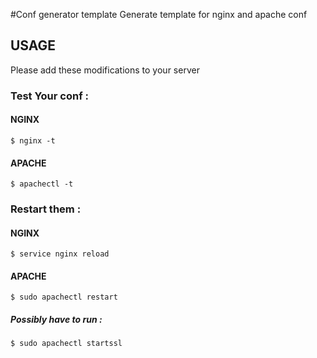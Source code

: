 #Conf generator template
Generate template for nginx and apache conf

## USAGE 
Please add these modifications to your server

### Test Your conf :
#### NGINX
```
$ nginx -t
```
#### APACHE
```
$ apachectl -t
```
### Restart them :
#### NGINX
```
$ service nginx reload
```
#### APACHE
```
$ sudo apachectl restart
```

##### Possibly have to run :
```
$ sudo apachectl startssl
```